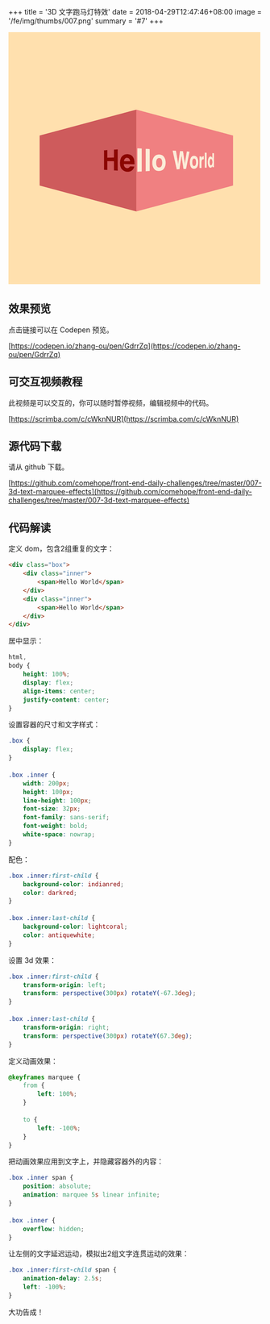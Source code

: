 +++
title = '3D 文字跑马灯特效'
date = 2018-04-29T12:47:46+08:00
image = '/fe/img/thumbs/007.png'
summary = '#7'
+++

![](./work.png)

## 效果预览

点击链接可以在 Codepen 预览。

[https://codepen.io/zhang-ou/pen/GdrrZq](https://codepen.io/zhang-ou/pen/GdrrZq)

## 可交互视频教程

此视频是可以交互的，你可以随时暂停视频，编辑视频中的代码。

[https://scrimba.com/c/cWknNUR](https://scrimba.com/c/cWknNUR)

## 源代码下载

请从 github 下载。

[https://github.com/comehope/front-end-daily-challenges/tree/master/007-3d-text-marquee-effects](https://github.com/comehope/front-end-daily-challenges/tree/master/007-3d-text-marquee-effects)

## 代码解读

定义 dom，包含2组重复的文字：
```html
<div class="box">
	<div class="inner">
		<span>Hello World</span>
	</div>
	<div class="inner">
		<span>Hello World</span>
	</div>
</div>
```

居中显示：
```css
html,
body {
	height: 100%;
	display: flex;
	align-items: center;
	justify-content: center;
}
```

设置容器的尺寸和文字样式：
```css
.box {
	display: flex;
}

.box .inner {
	width: 200px;
	height: 100px;
	line-height: 100px;
	font-size: 32px;
	font-family: sans-serif;
	font-weight: bold;
	white-space: nowrap;
}
```

配色：
```css
.box .inner:first-child {
	background-color: indianred;
	color: darkred;
}

.box .inner:last-child {
	background-color: lightcoral;
	color: antiquewhite;
}
```

设置 3d 效果：
```css
.box .inner:first-child {
	transform-origin: left;
	transform: perspective(300px) rotateY(-67.3deg);
}

.box .inner:last-child {
	transform-origin: right;
	transform: perspective(300px) rotateY(67.3deg);
}
```

定义动画效果：
```css
@keyframes marquee {
	from {
		left: 100%;
	}

	to {
		left: -100%;
	}
}
```

把动画效果应用到文字上，并隐藏容器外的内容：
```css
.box .inner span {
	position: absolute;
	animation: marquee 5s linear infinite;
}

.box .inner {
	overflow: hidden;
}
```

让左侧的文字延迟运动，模拟出2组文字连贯运动的效果：
```css
.box .inner:first-child span {
	animation-delay: 2.5s;
	left: -100%;
}
```

大功告成！
